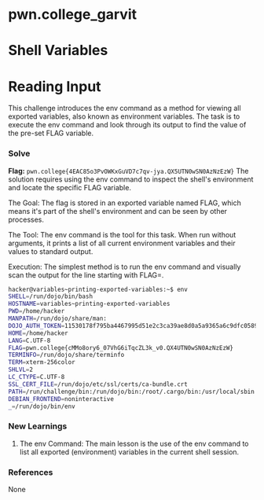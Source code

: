 # pwn.college_garvit
# Shell Variables

# Reading Input
This challenge introduces the env command as a method for viewing all exported variables, also known as environment variables. The task is to execute the env command and look through its output to find the value of the pre-set FLAG variable.

### Solve
**Flag:** `pwn.college{4EAC85o3PvOWKxGuVD7c7qv-jya.QX5UTN0wSN0AzNzEzW}`
The solution requires using the env command to inspect the shell's environment and locate the specific FLAG variable.

The Goal: The flag is stored in an exported variable named FLAG, which means it's part of the shell's environment and can be seen by other processes.

The Tool: The env command is the tool for this task. When run without arguments, it prints a list of all current environment variables and their values to standard output.

Execution: The simplest method is to run the env command and visually scan the output for the line starting with FLAG=.



```bash
hacker@variables~printing-exported-variables:~$ env
SHELL=/run/dojo/bin/bash
HOSTNAME=variables~printing-exported-variables
PWD=/home/hacker
MANPATH=/run/dojo/share/man:
DOJO_AUTH_TOKEN=11530178f795ba4467995d51e2c3ca39ae8d0a5a9365a6c9dfc058941d14156d
HOME=/home/hacker
LANG=C.UTF-8
FLAG=pwn.college{cMMo8ory6_07VhG6iTqcZL3k_v0.QX4UTN0wSN0AzNzEzW}
TERMINFO=/run/dojo/share/terminfo
TERM=xterm-256color
SHLVL=2
LC_CTYPE=C.UTF-8
SSL_CERT_FILE=/run/dojo/etc/ssl/certs/ca-bundle.crt
PATH=/run/challenge/bin:/run/dojo/bin:/root/.cargo/bin:/usr/local/sbin:/usr/local/bin:/usr/sbin:/usr/bin:/sbin:/bin
DEBIAN_FRONTEND=noninteractive
_=/run/dojo/bin/env
```
    
### New Learnings
1. The env Command: The main lesson is the use of the env command to list all exported (environment) variables in the current shell session.

### References 
None